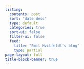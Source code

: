 ```yaml
---
listing:
  contents: post
  sort: "date desc"
  type: default
  categories: true
  sort-ui: false
  filter-ui: false
  feed:
    title: "Emil Hvitfeldt's blog"
    type: partial
page-layout: full
title-block-banner: true
---
```

